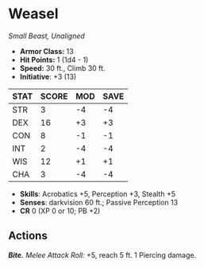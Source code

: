 # Weasel

*Small Beast, Unaligned*

- **Armor Class:** 13
- **Hit Points:** 1 (1d4 - 1)
- **Speed:** 30 ft., Climb 30 ft.
- **Initiative**: +3 (13)

|STAT|SCORE|MOD|SAVE|
| --- | --- | --- | ---- |
| STR | 3 | -4 | -4 |
| DEX | 16 | +3 | +3 |
| CON | 8 | -1 | -1 |
| INT | 2 | -4 | -4 |
| WIS | 12 | +1 | +1 |
| CHA | 3 | -4 | -4 |

- **Skills**: Acrobatics +5, Perception +3, Stealth +5
- **Senses**: darkvision 60 ft.; Passive Perception 13
- **CR** 0 (XP 0 or 10; PB +2)

## Actions

***Bite.*** *Melee Attack Roll:* +5, reach 5 ft. 1 Piercing damage.

